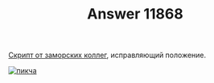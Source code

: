 ﻿---
title: "Answer 11868"
se.owner.user_id: 215103
se.owner.display_name: "HolyBlackCat"
se.owner.link: "https://ru.meta.stackoverflow.com/users/215103/holyblackcat"
se.answer_id: 11868
se.question_id: 11866
se.post_type: answer
se.is_accepted: False
---
<p><a href="https://stackapps.com/q/9293/79227">Скрипт от заморских коллег</a>, исправляющий положение.</p>
<p><a href="https://i.stack.imgur.com/x9XYy.png" rel="nofollow noreferrer"><img src="https://i.stack.imgur.com/x9XYy.png" alt="пикча" /></a></p>
